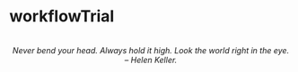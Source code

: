 # workflowTrial
<!-- QUOTE:START -->
<p align="center"><br><i>Never bend your head. Always hold it high. Look the world right in the eye.</i><br><i>– Helen Keller.</i><br></p>
<!-- QUOTE:END -->

